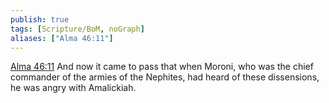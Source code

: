 ```yaml
---
publish: true
tags: [Scripture/BoM, noGraph]
aliases: ["Alma 46:11"]
---
```

[Alma 46:11](https://churchofjesuschrist.org/study/scriptures/bofm/alma/46?lang=eng&id=p11#p11) And now it came to pass that when Moroni, who was the chief commander of the armies of the Nephites, had heard of these dissensions, he was angry with Amalickiah.
